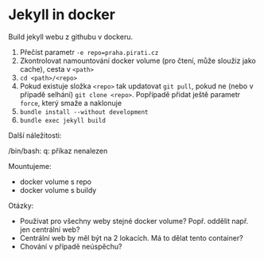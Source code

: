 
# Jekyll in docker

Build jekyll webu z githubu v dockeru.

1. Přečíst parametr `-e repo=praha.pirati.cz`
2. Zkontrolovat namountování docker volume (pro čtení, může sloužiz jako cache), cesta v `<path>`
3. `cd <path>/<repo>`
4. Pokud existuje složka `<repo>` tak updatovat `git pull`, pokud ne (nebo v případě selhání) `git clone <repo>`. Popřípadě přidat ještě parametr `force`, který smaže a naklonuje
5. `bundle install --without development`
6. `bundle exec jekyll build`

Další náležitosti:

/bin/bash: q: příkaz nenalezen

Mountujeme:

- docker volume s repo
- docker volume s buildy

Otázky:

- Používat pro všechny weby stejné docker volume? Popř. oddělit např. jen centrální web?
- Centrální web by měl být na 2 lokacích. Má to dělat tento container?
- Chování v případě neúspěchu?
